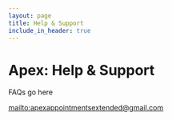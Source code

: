 ```yaml
---
layout: page
title: Help & Support
include_in_header: true
---
```


# Apex: Help & Support

FAQs go here

<mailto:apexappointmentsextended@gmail.com>
